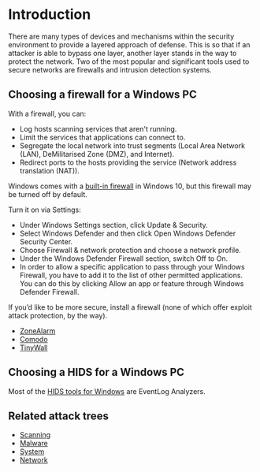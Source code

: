 # Introduction

There are many types of devices and mechanisms within the security environment to provide a layered approach of defense. 
This is so that if an attacker is able to bypass one layer, another layer stands in the way to protect the network. 
Two of the most popular and significant tools used to secure networks are firewalls and intrusion detection systems. 

## Choosing a firewall for a Windows PC

With a firewall, you can:

* Log hosts scanning services that aren't running.
* Limit the services that applications can connect to.
* Segregate the local network into trust segments (Local Area Network (LAN), DeMilitarised Zone (DMZ), and Internet).
* Redirect ports to the hosts providing the service (Network address translation (NAT)).

Windows comes with a [built-in firewall](https://docs.microsoft.com/en-us/windows/security/threat-protection/windows-firewall/windows-firewall-with-advanced-security) in Windows 10, but this firewall may be turned off by default. 

Turn it on via Settings:

* Under Windows Settings section, click Update & Security. 
* Select Windows Defender and then click Open Windows Defender Security Center. 
* Choose Firewall & network protection and choose a network profile. 
* Under the Windows Defender Firewall section, switch Off to On.
* In order to allow a specific application to pass through your Windows Firewall, you have to add it to the list of other permitted applications. You can do this by clicking Allow an app or feature through Windows Defender Firewall.

If you’d like to be more secure, install a firewall (none of which offer exploit attack protection, by the way).

* [ZoneAlarm](https://www.zonealarm.com/software/free-firewall)
* [Comodo](https://personalfirewall.comodo.com/)
* [TinyWall](https://tinywall.pados.hu/)

## Choosing a HIDS for a Windows PC

Most of the [HIDS tools for Windows](ids.md) are EventLog Analyzers.

## Related attack trees

* [Scanning](attack-trees:docs/scanning/README)
* [Malware](attack-trees:docs/malware/README)
* [System](attack-trees:docs/system/README)
* [Network](https://tymyrddin.github.io/red-network/)